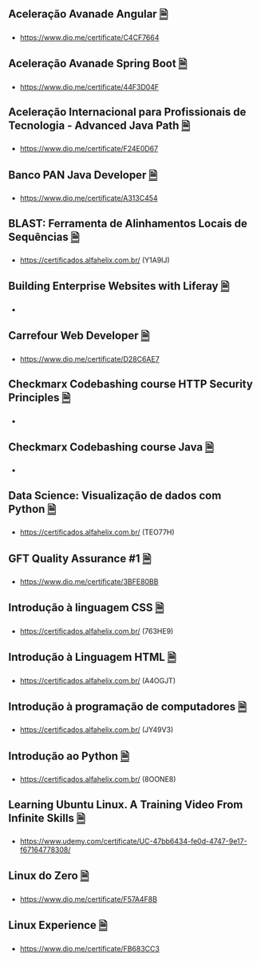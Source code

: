 ## Aceleração Avanade Angular [🗎](https://github.com/abfranca/certificados/blob/main/PDF/Acelera%C3%A7%C3%A3o%20Avanade%20Angular.pdf)
- https://www.dio.me/certificate/C4CF7664
## Aceleração Avanade Spring Boot [🗎](https://github.com/abfranca/certificados/blob/main/PDF/Acelera%C3%A7%C3%A3o%20Avanade%20Spring%20Boot.pdf)
- https://www.dio.me/certificate/44F3D04F
## Aceleração Internacional para Profissionais de Tecnologia - Advanced Java Path [🗎](https://github.com/abfranca/certificados/blob/main/PDF/Acelera%C3%A7%C3%A3o%20Internacional%20para%20Profissionais%20de%20Tecnologia%20-%20Advanced%20Java%20Path.pdf)
- https://www.dio.me/certificate/F24E0D67
## Banco PAN Java Developer [🗎](https://github.com/abfranca/certificados/blob/main/PDF/Banco%20PAN%20Java%20Developer.pdf)
- https://www.dio.me/certificate/A313C454
## BLAST: Ferramenta de Alinhamentos Locais de Sequências [🗎](https://github.com/abfranca/certificados/blob/main/PDF/BLAST%20-%20Ferramenta%20de%20Alinhamentos%20Locais%20de%20Sequ%C3%AAncias.pdf)
- https://certificados.alfahelix.com.br/ (Y1A9IJ)
## Building Enterprise Websites with Liferay [🗎](https://github.com/abfranca/certificados/blob/main/PDF/Building%20Enterprise%20Websites%20with%20Liferay.pdf)
- 
## Carrefour Web Developer [🗎](https://github.com/abfranca/certificados/blob/main/PDF/Carrefour%20Web%20Developer.pdf)
- https://www.dio.me/certificate/D28C6AE7
## Checkmarx Codebashing course HTTP Security Principles [🗎](https://github.com/abfranca/certificados/blob/main/PDF/Checkmarx%20Codebashing%20course%20HTTP%20Security%20Principles.pdf)
- 
## Checkmarx Codebashing course Java [🗎](https://github.com/abfranca/certificados/blob/main/PDF/Checkmarx%20Codebashing%20course%20Java.pdf)
- 
## Data Science: Visualização de dados com Python [🗎](https://github.com/abfranca/certificados/blob/main/PDF/Data%20Science%20-%20Visualiza%C3%A7%C3%A3o%20de%20dados%20com%20Python.pdf)
- https://certificados.alfahelix.com.br/ (TEO77H)
## GFT Quality Assurance #1 [🗎](https://github.com/abfranca/certificados/blob/main/PDF/GFT%20Quality%20Assurance%20%231.pdf)
- https://www.dio.me/certificate/3BFE80BB
## Introdução à linguagem CSS [🗎](https://github.com/abfranca/certificados/blob/main/PDF/Introdu%C3%A7%C3%A3o%20%C3%A0%20linguagem%20CSS.pdf)
- https://certificados.alfahelix.com.br/ (763HE9)
## Introdução à Linguagem HTML [🗎](https://github.com/abfranca/certificados/blob/main/PDF/Introdu%C3%A7%C3%A3o%20%C3%A0%20Linguagem%20HTML.pdf)
- https://certificados.alfahelix.com.br/ (A4OGJT)
## Introdução à programação de computadores [🗎](https://github.com/abfranca/certificados/blob/main/PDF/Introdu%C3%A7%C3%A3o%20%C3%A0%20programa%C3%A7%C3%A3o%20de%20computadores.pdf)
- https://certificados.alfahelix.com.br/ (JY49V3)
## Introdução ao Python [🗎](https://github.com/abfranca/certificados/blob/main/PDF/Introdu%C3%A7%C3%A3o%20ao%20Python.pdf)
- https://certificados.alfahelix.com.br/ (8OONE8)
## Learning Ubuntu Linux. A Training Video From Infinite Skills [🗎](https://github.com/abfranca/certificados/blob/main/PDF/Learning%20Ubuntu%20Linux.%20A%20Training%20Video%20From%20Infinite%20Skills.pdf)
- https://www.udemy.com/certificate/UC-47bb6434-fe0d-4747-9e17-f67164778308/
## Linux do Zero [🗎](https://github.com/abfranca/certificados/blob/main/PDF/Linux%20do%20Zero.pdf)
- https://www.dio.me/certificate/F57A4F8B
## Linux Experience [🗎](https://github.com/abfranca/certificados/blob/main/PDF/Linux%20Experience.pdf)
- https://www.dio.me/certificate/FB683CC3